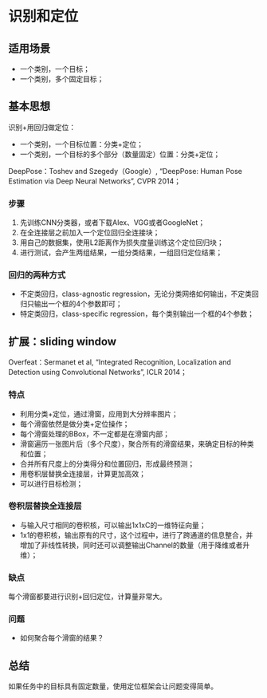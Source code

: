 # 识别和定位

## 适用场景

- 一个类别，一个目标；
- 一个类别，多个固定目标；

## 基本思想

识别+用回归做定位：

- 一个类别，一个目标位置：分类+定位；
- 一个类别，一个目标的多个部分（数量固定）位置：分类+定位；

DeepPose：Toshev and Szegedy（Google）, “DeepPose: Human Pose Estimation via Deep Neural Networks”, CVPR 2014；

### 步骤

1. 先训练CNN分类器，或者下载Alex、VGG或者GoogleNet；
2. 在全连接层之前加入一个定位回归全连接块；
3. 用自己的数据集，使用L2距离作为损失度量训练这个定位回归块；
4. 进行测试，会产生两组结果，一组分类结果，一组回归定位结果；

### 回归的两种方式

- 不定类回归，class-agnostic regression，无论分类网络如何输出，不定类回归只输出一个框的4个参数即可；
- 特定类回归，class-specific regression，每个类别输出一个框的4个参数；

## 扩展：sliding window

Overfeat：Sermanet et al, “Integrated Recognition, Localization and Detection using Convolutional Networks”, ICLR 2014；

### 特点

- 利用分类+定位，通过滑窗，应用到大分辨率图片；
- 每个滑窗依然是做分类+定位操作；
- 每个滑窗处理的BBox，不一定都是在滑窗内部；
- 滑窗遍历一张图片后（多个尺度），聚合所有的滑窗结果，来确定目标的种类和位置；
- 合并所有尺度上的分类得分和位置回归，形成最终预测；
- 用卷积层替换全连接层，计算更加高效；
- 可以进行目标检测；

### 卷积层替换全连接层

- 与输入尺寸相同的卷积核，可以输出1x1xC的一维特征向量；
- 1x1的卷积核，输出原有的尺寸，这个过程中，进行了跨通道的信息整合，并增加了非线性转换，同时还可以调整输出Channel的数量（用于降维或者升维）；

### 缺点

每个滑窗都要进行识别+回归定位，计算量非常大。

### 问题

- 如何聚合每个滑窗的结果？

## 总结

如果任务中的目标具有固定数量，使用定位框架会让问题变得简单。